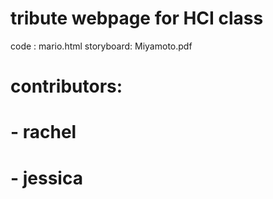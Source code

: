 # tribute webpage for HCI class
code : mario.html
storyboard: Miyamoto.pdf


# contributors:
# - rachel
# - jessica
